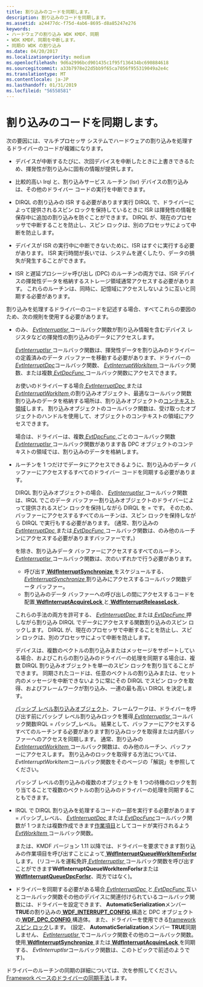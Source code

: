 ```yaml
---
title: 割り込みのコードを同期します。
description: 割り込みのコードを同期します。
ms.assetid: a24477dc-f75d-4ab6-8695-d8a85247e276
keywords:
- ハードウェアの割り込み WDK KMDF、同期
- WDK KMDF、同期を中断します。
- 同期の WDK の割り込み
ms.date: 04/20/2017
ms.localizationpriority: medium
ms.openlocfilehash: 9d6a2996bcd901435c1f95f136434bc690884618
ms.sourcegitcommit: a33b7978e22d5bb9f65ca7056f955319049a2e4c
ms.translationtype: MT
ms.contentlocale: ja-JP
ms.lasthandoff: 01/31/2019
ms.locfileid: "56558581"
---
```

# <a name="synchronizing-interrupt-code"></a>割り込みのコードを同期します。


次の要因には、マルチプロセッサ システムでハードウェアの割り込みを処理するドライバーのコードが複雑になります。

-   デバイスが中断するたびに、次回デバイスを中断したときに上書きできるため、揮発性が割り込みに固有の情報が提供します。

-   比較的高い Irql と、割り込みサービス ルーチン (Isr) デバイスの割り込みは、その他のドライバー コードの実行を中断できます。

-   DIRQL の割り込みの ISR する必要があります実行 DIRQL で、ドライバーによって提供されるスピン ロックを保持しているときに ISR は揮発性の情報を保存中に追加の割り込みを防ぐことができます。 DIRQL が、現在のプロセッサで中断することを防止し、スピン ロックは、別のプロセッサによって中断を防止します。

-   デバイスが ISR の実行中に中断できないために、ISR はすぐに実行する必要があります。 ISR 実行時間が長いでは、システムを遅くしたり、データの損失が発生することができます。

-   ISR と遅延プロシージャ呼び出し (DPC) のルーチンの両方では、ISR デバイスの揮発性データを格納するストレージ領域通常アクセスする必要があります。 これらのルーチンは、同時に、記憶域にアクセスしないように互いと同期する必要があります。

割り込みを処理するドライバーのコードを記述する場合、すべてこれらの要因のため、次の規則を使用する必要があります。

-   のみ、 [ *EvtInterruptIsr* ](https://msdn.microsoft.com/library/windows/hardware/ff541735)コールバック関数が割り込み情報を含むデバイス レジスタなどの揮発性の割り込みのデータにアクセスします。

    [ *EvtInterruptIsr* ](https://msdn.microsoft.com/library/windows/hardware/ff541735)コールバック関数は、揮発性データを割り込みのドライバーの定義済みのデータ バッファーを移動する必要があります、ドライバーの[ *EvtInterruptDpc*](https://msdn.microsoft.com/library/windows/hardware/ff541721)コールバック関数、 [ *EvtInterruptWorkItem* ](https://msdn.microsoft.com/library/windows/hardware/hh406422)コールバック関数、または複数[ *EvtDpcFunc* ](https://msdn.microsoft.com/library/windows/hardware/ff541683)コールバック関数にアクセスできます。

    お使いのドライバーする場合[ *EvtInterruptDpc* ](https://msdn.microsoft.com/library/windows/hardware/ff541721)または[ *EvtInterruptWorkItem* ](https://msdn.microsoft.com/library/windows/hardware/hh406422)の割り込みオブジェクト、最適なコールバック関数割り込みのデータを格納する場所は、割り込みオブジェクトの[コンテキスト領域](framework-object-context-space.md)します。 割り込みオブジェクトのコールバック関数は、受け取ったオブジェクトのハンドルを使用して、オブジェクトのコンテキストの領域にアクセスできます。

    場合は、ドライバーは、複数[ *EvtDpcFunc* ](https://msdn.microsoft.com/library/windows/hardware/ff541683)ごとのコールバック関数[ *EvtInterruptIsr* ](https://msdn.microsoft.com/library/windows/hardware/ff541735)コールバック関数があります各 DPC オブジェクトのコンテキストの領域では、割り込みのデータを格納します。

-   ルーチンを 1 つだけでデータにアクセスできるように、割り込みのデータ バッファーにアクセスするすべてのドライバー コードを同期する必要があります。

    DIRQL 割り込みオブジェクトの場合、 [ *EvtInterruptIsr* ](https://msdn.microsoft.com/library/windows/hardware/ff541735)コールバック関数は、IRQL でこのデータ バッファー割り込みオブジェクトのドライバーによって提供されるスピン ロックを保持しながら DIRQL を = です。 そのため、バッファーにアクセスするすべてのルーチンは、スピン ロックを保持しながら DIRQL で実行もする必要があります。 (通常、割り込みの[ *EvtInterruptDpc* ](https://msdn.microsoft.com/library/windows/hardware/ff541721)または[ *EvtDpcFunc* ](https://msdn.microsoft.com/library/windows/hardware/ff541683)コールバック関数は、のみ他のルーチンにアクセスする必要がありますバッファーです。)

    を除き、割り込みデータ バッファーにアクセスするすべてのルーチン、 [ *EvtInterruptIsr* ](https://msdn.microsoft.com/library/windows/hardware/ff541735)コールバック関数は、次のいずれかで行う必要があります。

    -   呼び出す[ **WdfInterruptSynchronize** ](https://msdn.microsoft.com/library/windows/hardware/ff547389)をスケジュールする、 [ *EvtInterruptSynchronize* ](https://msdn.microsoft.com/library/windows/hardware/ff541742)割り込みにアクセスするコールバック関数データ バッファー。
    -   割り込みのデータ バッファーへの呼び出しの間にアクセスするコードを配置[ **WdfInterruptAcquireLock** ](https://msdn.microsoft.com/library/windows/hardware/ff547340)と[ **WdfInterruptReleaseLock** ](https://msdn.microsoft.com/library/windows/hardware/ff547376).

    これらの手法の両方を許可する、 [ *EvtInterruptDpc* ](https://msdn.microsoft.com/library/windows/hardware/ff541721)または[ *EvtDpcFunc* ](https://msdn.microsoft.com/library/windows/hardware/ff541683)押しながら割り込み DIRQL でデータにアクセスする関数割り込みのスピン ロックします。 DIRQL が、現在のプロセッサで中断することを防止し、スピン ロックは、別のプロセッサによって中断を防止します。

    デバイスは、複数のベクトルの割り込みまたはメッセージをサポートしている場合、およびこれらの割り込みのドライバーの処理を同期する場合は、複数 DIRQL 割り込みオブジェクトを単一のスピン ロックを割り当てることができます。 同期されたコードは、任意のベクトルの割り込みまたは、セット内のメッセージを中断できないように常にその DIRQL でスピン ロックを取得、およびフレームワークが割り込み、一連の最も高い DIRQL を決定します。

    [パッシブ レベル割り込みオブジェクト](supporting-passive-level-interrupts.md)、フレームワークは、ドライバーを呼び出す前にパッシブ レベル割り込みロックを獲得[ *EvtInterruptIsr* ](https://msdn.microsoft.com/library/windows/hardware/ff541735)コールバック関数IRQL = パッシブ\_レベル。 結果として、バッファーにアクセスするすべてのルーチンする必要があります割り込みロックを取得または内部バッファーへのアクセスを同期します。 通常、割り込みの[ *EvtInterruptWorkItem* ](https://msdn.microsoft.com/library/windows/hardware/hh406422)コールバック関数は、のみ他のルーチン、バッファーにアクセスします。 割り込みのロックを取得する方法については、 *EvtInterruptWorkItem*コールバック関数をそのページの「解説」を参照してください。

    パッシブ レベルの割り込みの複数のオブジェクトを 1 つの待機のロックを割り当てることで複数のベクトルの割り込みのドライバーの処理を同期することもできます。

-   IRQL で DIRQL 割り込みを処理するコードの一部を実行する必要があります = パッシブ\_レベル、 [ *EvtInterruptDpc* ](https://msdn.microsoft.com/library/windows/hardware/ff541721)または[ *EvtDpcFunc*](https://msdn.microsoft.com/library/windows/hardware/ff541683)コールバック関数が 1 つまたは複数作成できます[作業項目](using-framework-work-items.md)としてコードが実行されるよう[ *EvtWorkItem* ](https://msdn.microsoft.com/library/windows/hardware/ff541859)コールバック関数。

    または、KMDF バージョン 1.11 以降では、ドライバーを要求できます割り込みの作業項目を呼び出すことによって[ **WdfInterruptQueueWorkItemForIsr**](https://msdn.microsoft.com/library/windows/hardware/hh439270)します。 (リコールを運転免許[ *EvtInterruptIsr* ](https://msdn.microsoft.com/library/windows/hardware/ff541735)コールバック関数を呼び出すことができます**WdfInterruptQueueWorkItemForIsr**または[ **WdfInterruptQueueDpcForIsr**](https://msdn.microsoft.com/library/windows/hardware/ff547371)、両方ではなく)。

-   ドライバーを同期する必要がある場合[ *EvtInterruptDpc* ](https://msdn.microsoft.com/library/windows/hardware/ff541721)と[ *EvtDpcFunc* ](https://msdn.microsoft.com/library/windows/hardware/ff541683)互いとコールバック関数その他のデバイスに関連付けられているコールバック関数には、ドライバーを設定できます、 **AutomaticSerialization**メンバー **TRUE**の割り込みの[ **WDF\_INTERRUPT\_CONFIG** ](https://msdn.microsoft.com/library/windows/hardware/ff552347)構造と DPC オブジェクトの[ **WDF\_DPC\_CONFIG** ](https://msdn.microsoft.com/library/windows/hardware/ff551296)構造体。 また、ドライバーを使用できる[framework スピン ロック](using-framework-locks.md#framework-spin-locks)します。 (設定、 **AutomaticSerialization**メンバー **TRUE**同期しません、 [ *EvtInterruptIsr* ](https://msdn.microsoft.com/library/windows/hardware/ff541735)でコールバック関数その他のコールバック関数。 使用[ **WdfInterruptSynchronize** ](https://msdn.microsoft.com/library/windows/hardware/ff547389)または[ **WdfInterruptAcquireLock** ](https://msdn.microsoft.com/library/windows/hardware/ff547340)を同期する、 *EvtInterruptIsr*コールバック関数は、このトピックで前述のようです)。

ドライバーのルーチンの同期の詳細については、次を参照してください。 [Framework ベースのドライバーの同期手法](synchronization-techniques-for-wdf-drivers.md)します。

 

 





